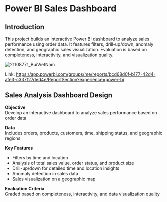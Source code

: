 # Power BI Sales Dashboard
## Introduction
This project builds an interactive Power BI dashboard to analyze sales performance using order data. It features filters, drill-up/down, anomaly detection, and geographic sales visualization. Evaluation is based on completeness, interactivity, and visualization quality.

![21108771_BuiVietNam](https://github.com/user-attachments/assets/19582a56-d40f-4e26-a077-3af934447486)

Link: https://app.powerbi.com/groups/me/reports/bcd68d0f-b177-42d4-afe3-c337f27ded4e/ReportSection?experience=power-bi


## Sales Analysis Dashboard Design  

**Objective**  
Develop an interactive dashboard to analyze sales performance based on order data  

**Data**  
Includes orders, products, customers, time, shipping status, and geographic regions  

**Key Features**  
* Filters by time and location  
* Analysis of total sales value, order status, and product size  
* Drill-up/down for detailed time and location insights  
* Anomaly detection in sales data  
* Sales visualization on a geographic map  

**Evaluation Criteria**  
Graded based on completeness, interactivity, and data visualization quality  
